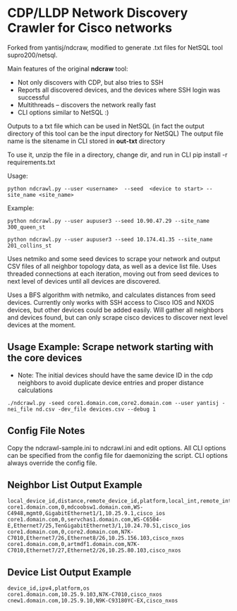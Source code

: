 # CDP/LLDP Network Discovery Crawler for Cisco networks

Forked from yantisj/ndcraw, modified to generate .txt files for NetSQL tool supro200/netsql.

Main features of the original  **ndcraw** tool:
-	Not only discovers with CDP, but also tries to SSH
-	Reports all discovered devices, and the devices where SSH login was successful
-	Multithreads – discovers the network really fast
-	CLI options similar to NetSQL :)

Outputs to a txt file which can be used in NetSQL (in fact the output directory of this tool can be the input directory for NetSQL)
The output file name is the sitename in CLI stored in **out-txt** directory

To use it, unzip the file in a directory, change dir, and run in CLI     pip install -r requirements.txt

Usage:
```
python ndcrawl.py --user <username>  --seed  <device to start> --site_name <site_name>
```
Example:

```
python ndcrawl.py --user aupuser3 --seed 10.90.47.29 --site_name 300_queen_st

python ndcrawl.py --user aupuser3 --seed 10.174.41.35 --site_name 201_collins_st
```

Uses netmiko and some seed devices to scrape
your network and output CSV files of all neighbor topology data, as well as a
device list file. Uses threaded connections at each iteration, moving out from
seed devices to next level of devices until all devices are discovered.

Uses a BFS algorithm with netmiko, and calculates distances from seed devices.
Currently only works with SSH access to Cisco IOS and NXOS devices, but other
devices could be added easily. Will gather all neighbors and devices found, but
can only scrape cisco devices to discover next level devices at the moment.

## Usage Example: Scrape network starting with the core devices

* Note: The initial devices should have the same device ID in the cdp neighbors
  to avoid duplicate device entries and proper distance calculations

```./ndcrawl.py -seed core1.domain.com,core2.domain.com --user yantisj -nei_file nd.csv -dev_file devices.csv --debug 1```

## Config File Notes

Copy the ndcrawl-sample.ini to ndcrawl.ini and edit options. All CLI options can be specified
from the config file for daemonizing the script. CLI options always override the config file.

## Neighbor List Output Example
```
local_device_id,distance,remote_device_id,platform,local_int,remote_int,ipv4,os
core1.domain.com,0,mdcoobsw1.domain.com,WS-C4948,mgmt0,GigabitEthernet1/1,10.25.9.1,cisco_ios
core1.domain.com,0,servchas1.domain.com,WS-C6504-E,Ethernet7/25,TenGigabitEthernet3/1,10.24.70.51,cisco_ios
core1.domain.com,0,core2.domain.com,N7K-C7010,Ethernet7/26,Ethernet8/26,10.25.156.103,cisco_nxos
core1.domain.com,0,artmdf1.domain.com,N7K-C7010,Ethernet7/27,Ethernet2/26,10.25.80.103,cisco_nxos
```

## Device List Output Example
```
device_id,ipv4,platform,os
core1.domain.com,10.25.9.103,N7K-C7010,cisco_nxos
cnew1.domain.com,10.25.9.10,N9K-C93180YC-EX,cisco_nxos
```
